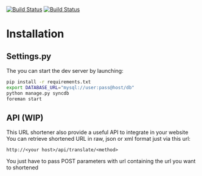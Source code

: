 [![Build Status](https://secure.travis-ci.org/luxifer/UrliZr.png)](http://travis-ci.org/luxifer/UrliZr) [![Build Status](http://drone.luxiferapp.com/github.com/luxifer/UrliZr/status.svg?branch=master)](http://drone.luxiferapp.com/github.com/luxifer/UrliZr)

Installation
============

Settings.py
-----------

The you can start the dev server by launching:

```bash
pip install -r requirements.txt
export DATABASE_URL="mysql://user:pass@host/db"
python manage.py syncdb
foreman start
```

API (WIP)
---------

This URL shortener also provide a useful API to integrate in your website
You can retrieve shortened URL in raw, json or xml format just via this url:

`http://<your host>/api/translate/<method>`

You just have to pass POST parameters with url containing the url you want to shortened
